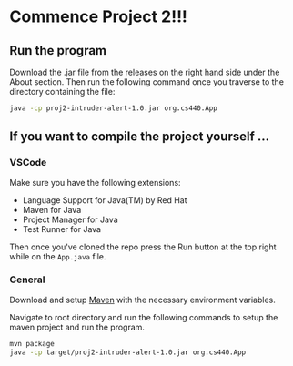 # Commence Project 2!!!
## Run the program
Download the .jar file from the releases on the right hand side under the About section. Then run the following command once you traverse to the directory containing the file:

```sh
java -cp proj2-intruder-alert-1.0.jar org.cs440.App

```
## If you want to compile the project yourself ...
### VSCode
Make sure you have the following extensions:
- Language Support for Java(TM) by Red Hat
- Maven for Java
- Project Manager for Java
- Test Runner for Java

Then once you've cloned the repo press the Run button at the top right while on the `App.java` file.

### General
Download and setup [Maven](https://maven.apache.org/install.html) with the necessary environment variables.

Navigate to root directory and run the following commands to setup the maven project and run the program.

```sh
mvn package
java -cp target/proj2-intruder-alert-1.0.jar org.cs440.App
```
